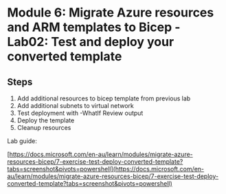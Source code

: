 # Module 6: Migrate Azure resources and ARM templates to Bicep - Lab02: Test and deploy your converted template

## Steps

1. Add additional resources to bicep template from previous lab
2. Add additional subnets to virtual network
3. Test deployment with -WhatIf Review output
4. Deploy the template
5. Cleanup resources

Lab guide:

[https://docs.microsoft.com/en-au/learn/modules/migrate-azure-resources-bicep/7-exercise-test-deploy-converted-template?tabs=screenshot&pivots=powershell](https://docs.microsoft.com/en-au/learn/modules/migrate-azure-resources-bicep/7-exercise-test-deploy-converted-template?tabs=screenshot&pivots=powershell)
